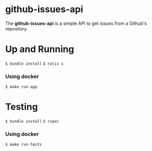 # github-issues-api

The **github-issues-api** is a simple API to get issues from a Github's repository.


# Up and Running

`$ bundle install`
`$ ralis s`

### Using docker

`$ make run-app`


# Testing

`$ bundle install`
`$ rspec`

### Using docker

`$ make run-tests`
